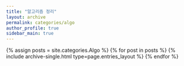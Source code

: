 ```yaml
---
title: "알고리즘 정리"
layout: archive
permalink: categories/algo
author_profile: true
sidebar_main: true
---
```


{% assign posts = site.categories.Algo %}
{% for post in posts %} {% include archive-single.html type=page.entries_layout %} {% endfor %}
